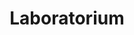 ---
title: "Laboratorium"
description: ""
draft: false
image : "images/lab/lab1.jpg"
bg_image: "images/229.jpg"
category: "Laboratorium"
projectDescription: "Lorem Ipsum is simply dummy text of the printing and typesetting industry. Lorem Ipsum has been the industry's standard dummy text ever since the 1500s, when an unknown printer took a galley of type and scrambled it to make a type specimen book. It has survived not only five centuries, but also the leap into electronic typesetting, remaining essentially unchanged. It was popularised in the 1960s with the release of Letraset sheets containing Lorem Ipsum passages, and more recently with desktop publishing software like Aldus PageMaker including versions of Lorem Ipsum."
researchTopics:
  - Identyfikacja
  - Modelowanie
---